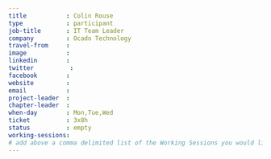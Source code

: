 ```yaml
---
title           : Colin Rouse
type            : participant
job-title       : IT Team Leader
company         : Ocado Technology
travel-from     :
image           :
linkedin        :
twitter          :
facebook        :
website         :
email           :
project-leader  :
chapter-leader  :
when-day        : Mon,Tue,Wed
ticket          : 3x8h
status          : empty
working-sessions:
# add above a comma delimited list of the Working Sessions you would like to attend (use the session's title)
---
```


<!-- put more details about participant here -->
